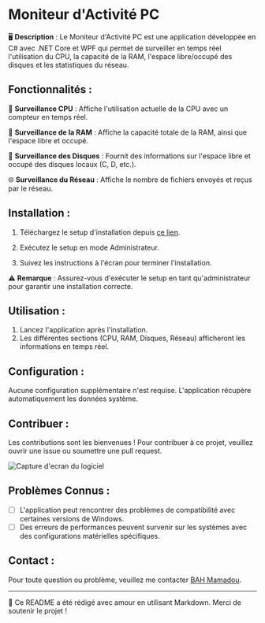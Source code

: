# Moniteur d'Activité PC

🖥️ **Description** :
Le Moniteur d'Activité PC est une application développée en C# avec .NET Core et WPF qui permet de surveiller en temps réel l'utilisation du CPU, la capacité de la RAM, l'espace libre/occupé des disques et les statistiques du réseau.

## Fonctionnalités :

🔄 **Surveillance CPU** : Affiche l'utilisation actuelle de la CPU avec un compteur en temps réel.

💾 **Surveillance de la RAM** : Affiche la capacité totale de la RAM, ainsi que l'espace libre et occupé.

📁 **Surveillance des Disques** : Fournit des informations sur l'espace libre et occupé des disques locaux (C, D, etc.).

🌐 **Surveillance du Réseau** : Affiche le nombre de fichiers envoyés et reçus par le réseau.

## Installation :

1. Téléchargez le setup d'installation depuis [ce lien](https://github.com/bahAli21/-PC-Activity-Monitor/raw/main/monitoring-pc-bah-mamadou.exe).

2. Exécutez le setup en mode Administrateur.
3. Suivez les instructions à l'écran pour terminer l'installation.

⚠️ **Remarque** : Assurez-vous d'exécuter le setup en tant qu'administrateur pour garantir une installation correcte.

## Utilisation :

1. Lancez l'application après l'installation.
2. Les différentes sections (CPU, RAM, Disques, Réseau) afficheront les informations en temps réel.

## Configuration :

Aucune configuration supplémentaire n'est requise. L'application récupère automatiquement les données système.

## Contribuer :

Les contributions sont les bienvenues ! Pour contribuer à ce projet, veuillez ouvrir une issue ou soumettre une pull request.


![Capture d'ecran du logiciel](moniteur.png)
## Problèmes Connus :

- [ ] L'application peut rencontrer des problèmes de compatibilité avec certaines versions de Windows.
- [ ] Des erreurs de performances peuvent survenir sur les systèmes avec des configurations matérielles spécifiques.

## Contact :

Pour toute question ou problème, veuillez me contacter [BAH Mamadou](https://bahali21.github.io/BAHMamadou/).

---

📝 Ce README a été rédigé avec amour en utilisant Markdown. Merci de soutenir le projet !
